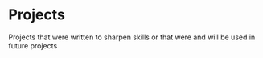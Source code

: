 # Projects
Projects that were written to sharpen skills or that were and will be used in future projects
